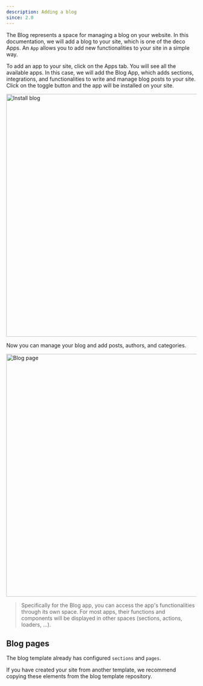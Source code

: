 ```yaml
---
description: Adding a blog
since: 2.0
---
```


The Blog represents a space for managing a blog on your website. In this
documentation, we will add a blog to your site, which is one of the deco Apps.
An `App` allows you to add new functionalities to your site in a simple way.

To add an app to your site, click on the Apps tab. You will see all the
available apps. In this case, we will add the Blog App, which adds sections,
integrations, and functionalities to write and manage blog posts to your site.
Click on the toggle button and the app will be installed on your site.

<img width="640" alt="Install blog" src="/docs/cms-capabilities/blog/install-app.png">

Now you can manage your blog and add posts, authors, and categories.

<img width="640" alt="Blog page" src="/docs/cms-capabilities/blog/blog.png">

> Specifically for the Blog app, you can access the app's functionalities
> through its own space. For most apps, their functions and components will be
> displayed in other spaces (sections, actions, loaders, ...).

## Blog pages

The blog template already has configured `sections` and `pages`.

If you have created your site from another template, we recommend copying these
elements from the blog template repository.
